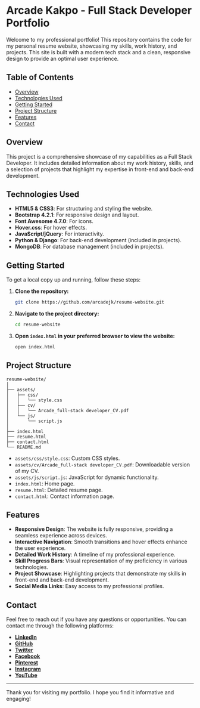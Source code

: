 # Arcade Kakpo - Full Stack Developer Portfolio

Welcome to my professional portfolio! This repository contains the code for my personal resume website, showcasing my skills, work history, and projects. This site is built with a modern tech stack and a clean, responsive design to provide an optimal user experience.

## Table of Contents
- [Overview](#overview)
- [Technologies Used](#technologies-used)
- [Getting Started](#getting-started)
- [Project Structure](#project-structure)
- [Features](#features)
- [Contact](#contact)

## Overview

This project is a comprehensive showcase of my capabilities as a Full Stack Developer. It includes detailed information about my work history, skills, and a selection of projects that highlight my expertise in front-end and back-end development.

## Technologies Used

- **HTML5 & CSS3**: For structuring and styling the website.
- **Bootstrap 4.2.1**: For responsive design and layout.
- **Font Awesome 4.7.0**: For icons.
- **Hover.css**: For hover effects.
- **JavaScript/jQuery**: For interactivity.
- **Python & Django**: For back-end development (included in projects).
- **MongoDB**: For database management (included in projects).

## Getting Started

To get a local copy up and running, follow these steps:

1. **Clone the repository:**
   ```bash
   git clone https://github.com/arcadejk/resume-website.git
   ```

2. **Navigate to the project directory:**
   ```bash
   cd resume-website
   ```

3. **Open `index.html` in your preferred browser to view the website:**
   ```bash
   open index.html
   ```

## Project Structure

```
resume-website/
│
├── assets/
│   ├── css/
│   │   └── style.css
│   ├── cv/
│   │   └── Arcade_full-stack developer_CV.pdf
│   └── js/
│       └── script.js
│
├── index.html
├── resume.html
├── contact.html
└── README.md
```

- `assets/css/style.css`: Custom CSS styles.
- `assets/cv/Arcade_full-stack developer_CV.pdf`: Downloadable version of my CV.
- `assets/js/script.js`: JavaScript for dynamic functionality.
- `index.html`: Home page.
- `resume.html`: Detailed resume page.
- `contact.html`: Contact information page.

## Features

- **Responsive Design**: The website is fully responsive, providing a seamless experience across devices.
- **Interactive Navigation**: Smooth transitions and hover effects enhance the user experience.
- **Detailed Work History**: A timeline of my professional experience.
- **Skill Progress Bars**: Visual representation of my proficiency in various technologies.
- **Project Showcase**: Highlighting projects that demonstrate my skills in front-end and back-end development.
- **Social Media Links**: Easy access to my professional profiles.

## Contact

Feel free to reach out if you have any questions or opportunities. You can contact me through the following platforms:

- **[LinkedIn](https://www.linkedin.com/in/arcade-kakpo-5a616ba3/)**
- **[GitHub](https://github.com/arcadejk)**
- **[Twitter](https://x.com/Seera2227236656)**
- **[Facebook](https://www.facebook.com/kakpo.johannes/)**
- **[Pinterest](https://br.pinterest.com/akakpo4/)**
- **[Instagram](https://www.instagram.com/)**
- **[YouTube](https://www.youtube.com/@Johann507/playlists)**

---

Thank you for visiting my portfolio. I hope you find it informative and engaging!
